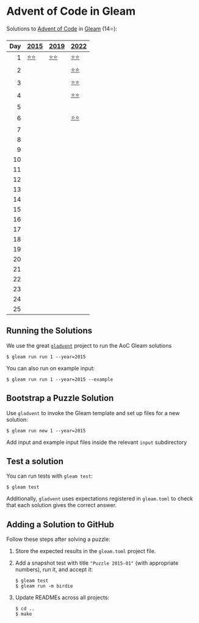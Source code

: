 # Advent of Code in Gleam

Solutions to [Advent of Code](https://adventofcode.com/) in [Gleam](https://gleam.run/) (14⭐):

|   Day | [2015](aoc/src/aoc_2015)                 | [2019](aoc/src/aoc_2019)                 | [2022](aoc/src/aoc_2022)                 |
|------:|:-----------------------------------------|:-----------------------------------------|:-----------------------------------------|
|     1 | [⭐⭐](aoc/src/aoc_2015/README_day_1.md) | [⭐⭐](aoc/src/aoc_2019/README_day_1.md) | [⭐⭐](aoc/src/aoc_2022/README_day_1.md) |
|     2 |                                          |                                          | [⭐⭐](aoc/src/aoc_2022/README_day_2.md) |
|     3 |                                          |                                          | [⭐⭐](aoc/src/aoc_2022/README_day_3.md) |
|     4 |                                          |                                          | [⭐⭐](aoc/src/aoc_2022/README_day_4.md) |
|     5 |                                          |                                          |                                          |
|     6 |                                          |                                          | [⭐⭐](aoc/src/aoc_2022/README_day_6.md) |
|     7 |                                          |                                          |                                          |
|     8 |                                          |                                          |                                          |
|     9 |                                          |                                          |                                          |
|    10 |                                          |                                          |                                          |
|    11 |                                          |                                          |                                          |
|    12 |                                          |                                          |                                          |
|    13 |                                          |                                          |                                          |
|    14 |                                          |                                          |                                          |
|    15 |                                          |                                          |                                          |
|    16 |                                          |                                          |                                          |
|    17 |                                          |                                          |                                          |
|    18 |                                          |                                          |                                          |
|    19 |                                          |                                          |                                          |
|    20 |                                          |                                          |                                          |
|    21 |                                          |                                          |                                          |
|    22 |                                          |                                          |                                          |
|    23 |                                          |                                          |                                          |
|    24 |                                          |                                          |                                          |
|    25 |                                          |                                          |                                          |

## Running the Solutions

We use the great [`gladvent`](https://github.com/TanklesXL/gladvent/) project to run the AoC Gleam solutions

```console
$ gleam run run 1 --year=2015
```

You can also run on example input:

```console
$ gleam run run 1 --year=2015 --example
```

## Bootstrap a Puzzle Solution

Use `gladvent` to invoke the Gleam template and set up files for a new solution:

```console
$ gleam run new 1 --year=2015
```

Add input and example input files inside the relevant `input` subdirectory

## Test a solution

You can run tests with `gleam test`:

```console
$ gleam test
```

Additionally, `gladvent` uses expectations registered in `gleam.toml` to check
that each solution gives the correct answer.

## Adding a Solution to GitHub

Follow these steps after solving a puzzle:

1. Store the expected results in the `gleam.toml` project file.

2. Add a snapshot test with title `"Puzzle 2015-01"` (with appropriate numbers),
run it, and accept it:

    ```console
    $ gleam test
    $ gleam run -m birdie
    ```

3. Update READMEs across all projects:

    ```console
    $ cd ..
    $ make
    ```
